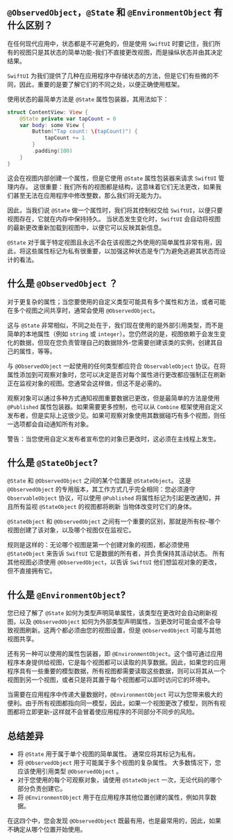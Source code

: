 `@ObservedObject`，`@State` 和 `@EnvironmentObject` 有什么区别？
---

在任何现代应用中，状态都是不可避免的，但是使用 `SwiftUI` 时要记住，我们所有的视图只是其状态的简单功能-我们不直接更改视图，而是操纵状态并由其决定结果。

`SwiftUI` 为我们提供了几种在应用程序中存储状态的方法，但是它们有些微的不同，因此，重要的是要了解它们的不同之处，以便正确使用框架。

使用状态的最简单方法是 `@State` 属性包装器，其用法如下：

```swift
struct ContentView: View {
    @State private var tapCount = 0
    var body: some View {
        Button("Tap count: \(tapCount)") {
            tapCount += 1
        }
        .padding(100)
    }
}
```

这会在视图内部创建一个属性，但是它使用 `@State` 属性包装器来请求 `SwiftUI` 管理内存。 这很重要：我们所有的视图都是结构，这意味着它们无法更改，如果我们甚至无法在应用程序中修改整数，那么我们将无能为力。

因此，当我们说 `@State` 做一个属性时，我们将其控制权交给 `SwiftUI`，以便只要视图存在，它就在内存中保持持久。 当状态发生变化时，`SwiftUI` 会自动将视图的最新更改重新加载到视图中，以便它可以反映其新信息。

`@State` 对于属于特定视图且永远不会在该视图之外使用的简单属性非常有用，因此，将这些属性标记为私有很重要，以加强这种状态是专门为避免逃避其状态而设计的看法。

## 什么是 `@ObservedObject` ？

对于更复杂的属性；当您要使用的自定义类型可能具有多个属性和方法，或者可能在多个视图之间共享时，通常会使用 `@ObservedObject`。

这与 `@State` 非常相似，不同之处在于，我们现在使用的是外部引用类型，而不是简单的本地属性（例如 `string` 或 `integer`）。您仍然说的是，视图依赖于会发生变化的数据，但现在您负责管理自己的数据除外-您需要创建该类的实例，创建其自己的属性，等等。

与 `@ObservedObject` 一起使用的任何类型都应符合 `ObservableObject` 协议。在将属性添加到可观察对象时，您可以决定是否对每个属性进行更改都应强制正在刷新正在监视对象的视图。您通常会这样做，但这不是必需的。

观察对象可以通过多种方式通知视图重要数据已更改，但是最简单的方法是使用 `@Published` 属性包装器。如果需要更多控制，也可以从 `Combine` 框架使用自定义发布者，但是实际上这很少见。如果可观察对象使用其数据碰巧有多个视图，则任一选项都会自动通知所有对象。

警告：当您使用自定义发布者宣布您的对象已更改时，这必须在主线程上发生。

## 什么是 `@StateObject`?

`@State` 和 `@ObservedObject` 之间的某个位置是 `@StateObject`。 这是 `@ObservedObject` 的专用版本，其工作方式几乎完全相同：您必须遵守 `ObservableObject` 协议，可以使用 `@Published` 将属性标记为引起更改通知，并且所有监视 `@StateObject` 的视图都将刷新 当物体改变时它们的身体。

`@StateObject` 和 `@ObservedObject` 之间有一个重要的区别，那就是所有权–哪个视图创建了该对象，以及哪个视图仅在监视它。

规则是这样的：无论哪个视图是第一个创建对象的视图，都必须使用 `@StateObject` 来告诉 `SwiftUI` 它是数据的所有者，并负责保持其活动状态。 所有其他视图必须使用 `@ObservedObject`，以告诉 `SwiftUI` 他们想监视对象的更改，但不直接拥有它。

## 什么是 `@EnvironmentObject`?

您已经了解了 `@State` 如何为类型声明简单属性，该类型在更改时会自动刷新视图，以及 `@ObservedObject` 如何为外部类型声明属性，当更改时可能会或不会导致视图刷新。这两个都必须由您的视图设置，但是 `@ObservedObject` 可能与其他视图共享。

还有另一种可以使用的属性包装器，即 `@EnvironmentObject`。这个值可通过应用程序本身提供给视图，它是每个视图都可以读取的共享数据。因此，如果您的应用程序具有一些重要的模型数据，所有视图都需要读取这些数据，则可以将其从一个视图到另一个视图，或者只是将其置于每个视图都可以即时访问它的环境中。

当需要在应用程序中传递大量数据时，`@EnvironmentObject` 可以为您带来极大的便利。由于所有视图都指向同一模型，因此，如果一个视图更改了模型，则所有视图都将立即更新-这样就不会冒着使应用程序的不同部分不同步的风险。

## 总结差异

- 将 `@State` 用于属于单个视图的简单属性。 通常应将其标记为私有。
- 将 `@ObservedObject` 用于可能属于多个视图的复杂属性。 大多数情况下，您应该使用引用类型 `@ObservedObject` 。
- 对于您使用的每个可观察对象，请使用 `@StateObject` 一次，无论代码的哪个部分负责创建它。
- 将 `@EnvironmentObject` 用于在应用程序其他位置创建的属性，例如共享数据。

在这四个中，您会发现 `@ObservedObject` 既最有用，也是最常用的，因此，如果不确定从哪个位置开始使用。